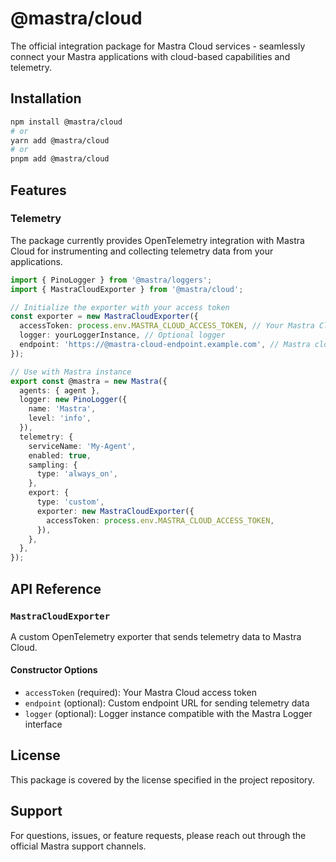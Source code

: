# @mastra/cloud

The official integration package for Mastra Cloud services - seamlessly connect your Mastra applications with cloud-based capabilities and telemetry.

## Installation

```bash
npm install @mastra/cloud
# or
yarn add @mastra/cloud
# or
pnpm add @mastra/cloud
```

## Features

### Telemetry

The package currently provides OpenTelemetry integration with Mastra Cloud for instrumenting and collecting telemetry data from your applications.

```typescript
import { PinoLogger } from '@mastra/loggers';
import { MastraCloudExporter } from '@mastra/cloud';

// Initialize the exporter with your access token
const exporter = new MastraCloudExporter({
  accessToken: process.env.MASTRA_CLOUD_ACCESS_TOKEN, // Your Mastra Cloud access token
  logger: yourLoggerInstance, // Optional logger
  endpoint: 'https://@mastra-cloud-endpoint.example.com', // Mastra cloud endpoint
});

// Use with Mastra instance
export const @mastra = new Mastra({
  agents: { agent },
  logger: new PinoLogger({
    name: 'Mastra',
    level: 'info',
  }),
  telemetry: {
    serviceName: 'My-Agent',
    enabled: true,
    sampling: {
      type: 'always_on',
    },
    export: {
      type: 'custom',
      exporter: new MastraCloudExporter({
        accessToken: process.env.MASTRA_CLOUD_ACCESS_TOKEN,
      }),
    },
  },
});
```

## API Reference

### `MastraCloudExporter`

A custom OpenTelemetry exporter that sends telemetry data to Mastra Cloud.

#### Constructor Options

- `accessToken` (required): Your Mastra Cloud access token
- `endpoint` (optional): Custom endpoint URL for sending telemetry data
- `logger` (optional): Logger instance compatible with the Mastra Logger interface

## License

This package is covered by the license specified in the project repository.

## Support

For questions, issues, or feature requests, please reach out through the official Mastra support channels.
